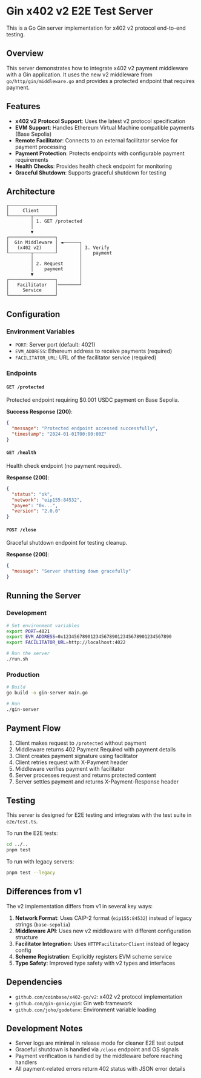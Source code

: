 # Gin x402 v2 E2E Test Server

This is a Go Gin server implementation for x402 v2 protocol end-to-end testing.

## Overview

This server demonstrates how to integrate x402 v2 payment middleware with a Gin application. It uses the new v2 middleware from `go/http/gin/middleware.go` and provides a protected endpoint that requires payment.

## Features

- **x402 v2 Protocol Support**: Uses the latest v2 protocol specification
- **EVM Support**: Handles Ethereum Virtual Machine compatible payments (Base Sepolia)
- **Remote Facilitator**: Connects to an external facilitator service for payment processing
- **Payment Protection**: Protects endpoints with configurable payment requirements
- **Health Checks**: Provides health check endpoint for monitoring
- **Graceful Shutdown**: Supports graceful shutdown for testing

## Architecture

```
┌─────────────────┐
│     Client      │
└────────┬────────┘
         │ 1. GET /protected
         │
         ▼
┌─────────────────┐
│  Gin Middleware │ ◄──────┐
│   (x402 v2)     │        │ 3. Verify
└────────┬────────┘        │    payment
         │                 │
         │ 2. Request      │
         │    payment      │
         ▼                 │
┌─────────────────┐        │
│   Facilitator   │────────┘
│     Service     │
└─────────────────┘
```

## Configuration

### Environment Variables

- `PORT`: Server port (default: 4021)
- `EVM_ADDRESS`: Ethereum address to receive payments (required)
- `FACILITATOR_URL`: URL of the facilitator service (required)

### Endpoints

#### `GET /protected`
Protected endpoint requiring $0.001 USDC payment on Base Sepolia.

**Success Response (200)**:
```json
{
  "message": "Protected endpoint accessed successfully",
  "timestamp": "2024-01-01T00:00:00Z"
}
```

#### `GET /health`
Health check endpoint (no payment required).

**Response (200)**:
```json
{
  "status": "ok",
  "network": "eip155:84532",
  "payee": "0x...",
  "version": "2.0.0"
}
```

#### `POST /close`
Graceful shutdown endpoint for testing cleanup.

**Response (200)**:
```json
{
  "message": "Server shutting down gracefully"
}
```

## Running the Server

### Development

```bash
# Set environment variables
export PORT=4021
export EVM_ADDRESS=0x1234567890123456789012345678901234567890
export FACILITATOR_URL=http://localhost:4022

# Run the server
./run.sh
```

### Production

```bash
# Build
go build -o gin-server main.go

# Run
./gin-server
```

## Payment Flow

1. Client makes request to `/protected` without payment
2. Middleware returns 402 Payment Required with payment details
3. Client creates payment signature using facilitator
4. Client retries request with X-Payment header
5. Middleware verifies payment with facilitator
6. Server processes request and returns protected content
7. Server settles payment and returns X-Payment-Response header

## Testing

This server is designed for E2E testing and integrates with the test suite in `e2e/test.ts`.

To run the E2E tests:

```bash
cd ../..
pnpm test
```

To run with legacy servers:

```bash
pnpm test --legacy
```

## Differences from v1

The v2 implementation differs from v1 in several key ways:

1. **Network Format**: Uses CAIP-2 format (`eip155:84532`) instead of legacy strings (`base-sepolia`)
2. **Middleware API**: Uses new v2 middleware with different configuration structure
3. **Facilitator Integration**: Uses `HTTPFacilitatorClient` instead of legacy config
4. **Scheme Registration**: Explicitly registers EVM scheme service
5. **Type Safety**: Improved type safety with v2 types and interfaces

## Dependencies

- `github.com/coinbase/x402-go/v2`: x402 v2 protocol implementation
- `github.com/gin-gonic/gin`: Gin web framework
- `github.com/joho/godotenv`: Environment variable loading

## Development Notes

- Server logs are minimal in release mode for cleaner E2E test output
- Graceful shutdown is handled via `/close` endpoint and OS signals
- Payment verification is handled by the middleware before reaching handlers
- All payment-related errors return 402 status with JSON error details

